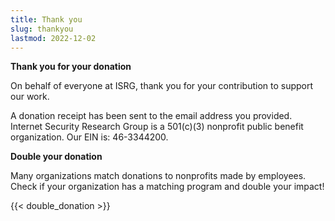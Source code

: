 ```yaml
---
title: Thank you
slug: thankyou
lastmod: 2022-12-02
---
```



  <div class="container">
    <p><strong>Thank you for your donation</strong></p>
    <p>On behalf of everyone at ISRG, thank you for your contribution to support our work.</p>
    <p>A donation receipt has been sent to the email address you provided. Internet Security Research Group is a 501(c)(3) nonprofit public benefit organization. Our EIN is: 46-3344200.</p>
    <p class="pt-2"><strong>Double your donation</strong></p>
    <p>Many organizations match donations to nonprofits made by employees. Check if your organization has a matching program and double your impact!</p>
    <div class="pt-2">
      {{< double_donation >}}
    </div>
  </div>
